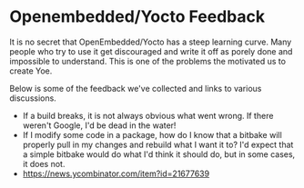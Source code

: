 # Openembedded/Yocto Feedback

It is no secret that OpenEmbedded/Yocto has a steep learning curve. Many people
who try to use it get discouraged and write it off as porely done and impossible
to understand. This is one of the problems the motivated us to create Yoe.

Below is some of the feedback we've collected and links to various discussions.

- If a build breaks, it is not always obvious what went wrong. If there weren't
  Google, I'd be dead in the water!
- If I modify some code in a package, how do I know that a bitbake will properly
  pull in my changes and rebuild what I want it to? I'd expect that a simple
  bitbake would do what I'd think it should do, but in some cases, it does not.
- https://news.ycombinator.com/item?id=21677639
